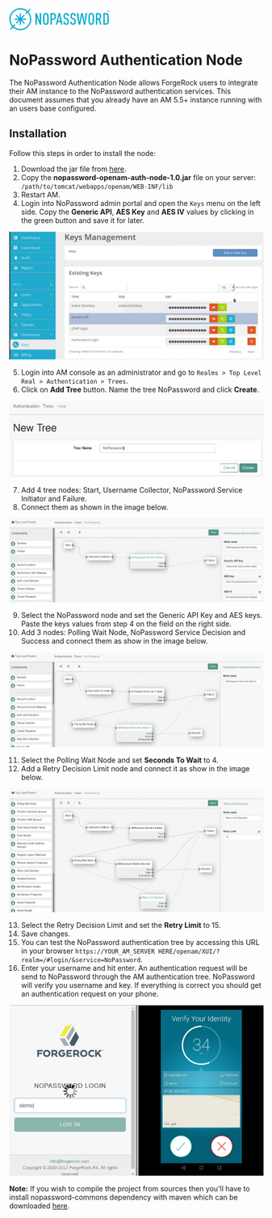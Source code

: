 ![image alt text](/images/nopassword_logo.png)

# NoPassword Authentication Node

The NoPassword Authentication Node allows ForgeRock users to integrate their AM instance to the NoPassword authentication services.
This document assumes that you already have an AM 5.5+ instance running with an users base configured.

## Installation

Follow this steps in order to install the node:

1. Download the jar file from [here](target/nopassword-openam-auth-node-1.0.jar).
2. Copy the **nopassword-openam-auth-node-1.0.jar** file on your server: `/path/to/tomcat/webapps/openam/WEB-INF/lib`
3. Restart AM.
4. Login into NoPassword admin portal and open the `Keys` menu on the left side. Copy the **Generic API**, **AES Key** and **AES IV** values by clicking in the green button and save it for later.

![image alt text](/images/generic_api_key.png)

5. Login into AM console as an administrator and go to `Realms > Top Level Real > Authentication > Trees`.
6. Click on **Add Tree** button. Name the tree NoPassword and click **Create**.

![image](/images/add_tree.png)

7. Add 4 tree nodes: Start, Username Collector, NoPassword Service Initiator and Failure.
8. Connect them as shown in the image below.

![image](/images/tree_1.png)

9. Select the NoPassword node and set the Generic API Key and AES keys. Paste the keys values from step 4 on the field on the right side.
10. Add 3 nodes: Polling Wait Node, NoPassword Service Decision and Success and connect them as show in the image below.

![image](/images/tree_2.png)

11. Select the Polling Wait Node and set **Seconds To Wait** to 4.
12. Add a Retry Decision Limit node and connect it as show in the image below.

![image](/images/tree_3.png)

13. Select the Retry Decision Limit and set the **Retry Limit** to 15.
14. Save changes.
15. You can test the NoPassword authentication tree by accessing this URL in your browser `https://YOUR_AM_SERVER HERE/openam/XUI/?realm=/#login/&service=NoPassword`.</br>
16. Enter your username and hit enter. An authentication request will be send to NoPassword through the AM authentication tree. NoPassword will verify you username and key. If everything is correct you should get an authentication request on your phone.

![image](/images/demo_auth.png)

**Note:** If you wish to compile the project from sources then you'll have to install nopassword-commons dependency with maven which can be downloaded [here](https://github.com/NoPasswordRepo/nopassword-commons.git).